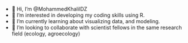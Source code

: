 - 👋 Hi, I’m @MohammedKhalilDZ
- 👀 I’m interested in developing my coding skills using R.
- 🌱 I’m currently learning about visualizing data, and modeling.
- 💞️ I’m looking to collaborate with scientist fellows in the same research field (ecology, agroecology)



